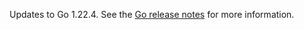 Updates to Go 1.22.4. See the [Go release notes](https://go.dev/doc/devel/release#go1.22.minor) for more information.
